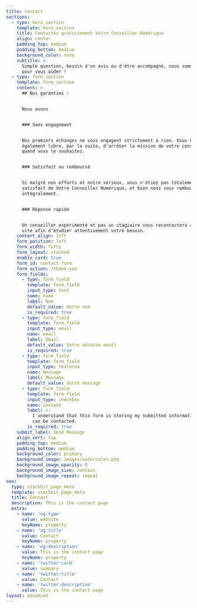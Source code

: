 ```yaml
---
title: Contact
sections:
  - type: hero_section
    template: hero_section
    title: Contactez gratuitement Votre Conseiller Numérique
    align: center
    padding_top: medium
    padding_bottom: medium
    background_color: none
    subtitle: >-
      Simple question, besoin d'un avis ou d'être accompagné, nous sommes là
      pour vous aider !
  - type: form_section
    template: form_section
    content: >
      ## Nos garanties :


      Nous avons


      ### Sans engagement


      Nos premiers échanges ne vous engagent strictement à rien. Vous êtes
      également libre, par la suite, d'arrêter la mission de votre conseiller
      quand vous le souhaitez.


      ### Satisfait ou remboursé


      Si malgré nos efforts et notre sérieux, vous n'étiez pas totalement
      satisfait de Votre Conseiller Numérique, et bien nous vous remboursons
      intégralement.


      ### Réponse rapide


      Un conseiller expérimenté et pas un stagiaire vous recontactera au plus
      vite afin d'étudier attentivement votre besoin.
    content_align: left
    form_position: left
    form_width: fifty
    form_layout: stacked
    enable_card: true
    form_id: contact-form
    form_action: /thank-you
    form_fields:
      - type: form_field
        template: form_field
        input_type: text
        name: name
        label: Nom
        default_value: Votre nom
        is_required: true
      - type: form_field
        template: form_field
        input_type: email
        name: email
        label: Email
        default_value: Votre adresse email
        is_required: true
      - type: form_field
        template: form_field
        input_type: textarea
        name: message
        label: Message
        default_value: Votre message
      - type: form_field
        template: form_field
        input_type: checkbox
        name: consent
        label: >-
          I understand that this form is storing my submitted information so I
          can be contacted.
        is_required: true
    submit_label: Send Message
    align_vert: top
    padding_top: medium
    padding_bottom: medium
    background_color: primary
    background_image: images/watercolor.png
    background_image_opacity: 8
    background_image_size: contain
    background_image_repeat: repeat
seo:
  type: stackbit_page_meta
  template: stackbit_page_meta
  title: Contact
  description: This is the contact page
  extra:
    - name: 'og:type'
      value: website
      keyName: property
    - name: 'og:title'
      value: Contact
      keyName: property
    - name: 'og:description'
      value: This is the contact page
      keyName: property
    - name: 'twitter:card'
      value: summary
    - name: 'twitter:title'
      value: Contact
    - name: 'twitter:description'
      value: This is the contact page
layout: advanced
---
```


